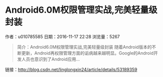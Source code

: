 # Android6.0M权限管理实战,完美轻量级封装
作者：u010785585
日期：2016-11-17 22:28
浏览量：5267
> 简介：Android6.0M权限管理实战,完美轻量级封装
  随着Android版本的不断更新，Android再权限管理方面的诟病越来越明显。Google的Android开发人员也意识到了Android应用...

 链接：http://blog.csdn.net/linglongxin24/article/details/53189359
